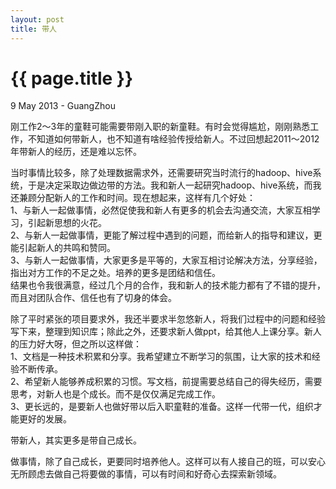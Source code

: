 ```yaml
---
layout: post
title: 带人
---
```


 {{ page.title }}
================
<p class="meta">9 May 2013 - GuangZhou</p>


刚工作2～3年的童鞋可能需要带刚入职的新童鞋。有时会觉得尴尬，刚刚熟悉工作，不知道如何带新人，也不知道有啥经验传授给新人。不过回想起2011～2012年带新人的经历，还是难以忘怀。  
  
  
当时事情比较多，除了处理数据需求外，还需要研究当时流行的hadoop、hive系统，于是决定采取边做边带的方法。我和新人一起研究hadoop、hive系统，而我还兼顾分配新人的工作和时间。现在想起来，这样有几个好处：  
1、与新人一起做事情，必然促使我和新人有更多的机会去沟通交流，大家互相学习，引起新思想的火花。  
2、与新人一起做事情，更能了解过程中遇到的问题，而给新人的指导和建议，更能引起新人的共鸣和赞同。  
3、与新人一起做事情，大家更多是平等的，大家互相讨论解决方法，分享经验，指出对方工作的不足之处。培养的更多是团结和信任。  
结果也令我很满意，经过几个月的合作，我和新人的技术能力都有了不错的提升，而且对团队合作、信任也有了切身的体会。  
  
  
除了平时紧张的项目要求外，我还半要求半忽悠新人，将我们过程中的问题和经验写下来，整理到知识库；除此之外，还要求新人做ppt，给其他人上课分享。新人的压力好大呀，但之所以这样做：  
1、文档是一种技术积累和分享。我希望建立不断学习的氛围，让大家的技术和经验不断传承。  
2、希望新人能够养成积累的习惯。写文档，前提需要总结自己的得失经历，需要思考，对新人也是个成长。而不是仅仅满足完成工作。  
3、更长远的，是要新人也做好带以后入职童鞋的准备。这样一代带一代，组织才能更好的发展。  
   
   

带新人，其实更多是带自己成长。  
    
做事情，除了自己成长，更要同时培养他人。这样可以有人接自己的班，可以安心无所顾虑去做自己将要做的事情，可以有时间和好奇心去探索新领域。  


